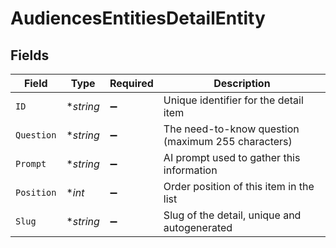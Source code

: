 # AudiencesEntitiesDetailEntity


## Fields

| Field                                              | Type                                               | Required                                           | Description                                        |
| -------------------------------------------------- | -------------------------------------------------- | -------------------------------------------------- | -------------------------------------------------- |
| `ID`                                               | **string*                                          | :heavy_minus_sign:                                 | Unique identifier for the detail item              |
| `Question`                                         | **string*                                          | :heavy_minus_sign:                                 | The need-to-know question (maximum 255 characters) |
| `Prompt`                                           | **string*                                          | :heavy_minus_sign:                                 | AI prompt used to gather this information          |
| `Position`                                         | **int*                                             | :heavy_minus_sign:                                 | Order position of this item in the list            |
| `Slug`                                             | **string*                                          | :heavy_minus_sign:                                 | Slug of the detail, unique and autogenerated       |